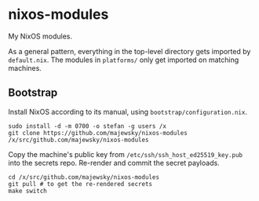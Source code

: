 # nixos-modules

My NixOS modules.

As a general pattern, everything in the top-level directory gets imported by `default.nix`.
The modules in `platforms/` only get imported on matching machines.

## Bootstrap

Install NixOS according to its manual, using `bootstrap/configuration.nix`.

```
sudo install -d -m 0700 -o stefan -g users /x
git clone https://github.com/majewsky/nixos-modules /x/src/github.com/majewsky/nixos-modules
```

Copy the machine's public key from `/etc/ssh/ssh_host_ed25519_key.pub` into the secrets repo. Re-render and commit the secret payloads.

```
cd /x/src/github.com/majewsky/nixos-modules
git pull # to get the re-rendered secrets
make switch
```
